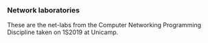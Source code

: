 ### Network laboratories 

These are the net-labs from the Computer Networking Programming Discipline 
taken on 1S2019 at Unicamp.
